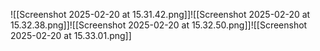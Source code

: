![[Screenshot 2025-02-20 at 15.31.42.png]]![[Screenshot 2025-02-20 at 15.32.38.png]]![[Screenshot 2025-02-20 at 15.32.50.png]]![[Screenshot 2025-02-20 at 15.33.01.png]]